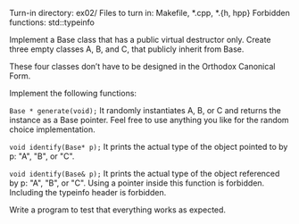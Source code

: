 Turn-in directory: ex02/
Files to turn in: Makefile, *.cpp, *.{h, hpp}
Forbidden functions: std::typeinfo

Implement a Base class that has a public virtual destructor only. Create three empty classes A, B, and C, that publicly inherit from Base.

These four classes don’t have to be designed in the Orthodox Canonical Form.

Implement the following functions:

``Base * generate(void);``
It randomly instantiates A, B, or C and returns the instance as a Base pointer. Feel free to use anything you like for the random choice implementation.

``void identify(Base* p);``
It prints the actual type of the object pointed to by p: "A", "B", or "C".

``void identify(Base& p);``
It prints the actual type of the object referenced by p: "A", "B", or "C". Using a pointer inside this function is forbidden. Including the typeinfo header is forbidden.

Write a program to test that everything works as expected.